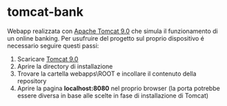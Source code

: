 # tomcat-bank
Webapp realizzata con [Apache Tomcat 9.0](https://tomcat.apache.org/download-90.cgi) che simula il funzionamento di un online banking. 
Per usufruire del progetto sul proprio dispositivo é necessario seguire questi passi:
1. Scaricare [Tomcat 9.0](https://dlcdn.apache.org/tomcat/tomcat-9/v9.0.72/bin/apache-tomcat-9.0.72.exe)
2. Aprire la directory di installazione
3. Trovare la cartella webapps\ROOT e incollare il contenuto della repository
4. Aprire la pagina **localhost:8080** nel proprio browser (la porta potrebbe essere diversa in base alle scelte in fase di installazione di Tomcat)
